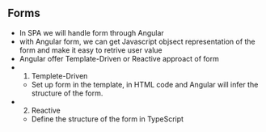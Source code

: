 ## Forms
- In SPA we will handle form through Angular
- with Angular form, we can get Javascript objsect representation of the form and make it easy to retrive user value
- Angular offer Template-Driven or Reactive approact of form
- 1. Templete-Driven
  - Set up form in the template, in HTML code and Angular will infer the structure of the form.
- 2. Reactive 
  - Define the structure of the form in TypeScript 